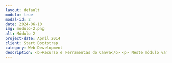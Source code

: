 ```yaml
---
layout: default
modulo: true
modal-id: 2
date: 2024-06-10
img: modulo-2.png
alt: Módulo 2
project-date: April 2014
client: Start Bootstrap
category: Web Development
description: <b>Recurso e Ferramentas do Canva</b> <p> Neste módulo vamos explorar os principais recursos e ferramentas do Canva. </p> <ul><li>Tópico I - Templates prontos e como utilizalos = <a ref=#>Download PDF</a><li> <li>Para</ul>
---
```

